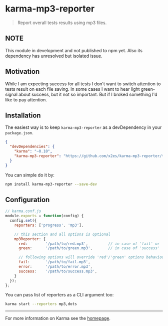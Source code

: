 # karma-mp3-reporter

> Report overall tests results using mp3 files.

## NOTE

This module in development and not published to npm yet.
Also its dependency has unresolved but isolated issue.

## Motivation

While I am expecting suceess for all tests I don't want to switch attention to tests result on each file saving.
In some cases I want to hear light green-signal about success, but it not so important.
But if I broked something I'd like to pay attention.

## Installation

The easiest way is to keep `karma-mp3-reporter` as a devDependency in your `package.json`.
```json
{
  "devDependencies": {
    "karma": "~0.10",
    "karma-mp3-reporter": "https://github.com/x2es/karma-mp3-reporter/tarball/master"
  }
}
```

You can simple do it by:
```bash
npm install karma-mp3-reporter --save-dev
```

## Configuration
```js
// karma.conf.js
module.exports = function(config) {
  config.set({
    reporters: ['progress', 'mp3'],

    // this section and all options is optional
    mp3Reporter: {
      red:        '/path/to/red.mp3',         // in case of 'fail' or 'error'
      green:      '/path/to/green.mp3',       // in case of 'success'

      // following options will override 'red'/'green' options behaviour
      fail:       '/path/to/fail.mp3',
      error:      '/path/to/error.mp3',
      success:    '/path/to/success.mp3',
    }
  });
};
```

You can pass list of reporters as a CLI argument too:
```bash
karma start --reporters mp3,dots
```

----

For more information on Karma see the [homepage].


[homepage]: http://karma-runner.github.com
